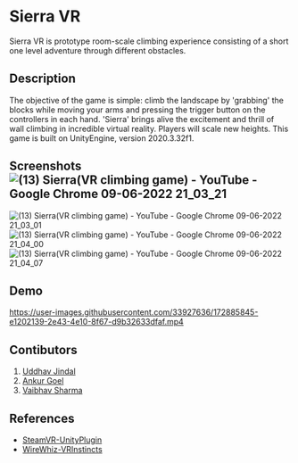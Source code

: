 # Sierra VR
Sierra VR is prototype room-scale climbing experience consisting of a short one level adventure through different obstacles.

## Description
The objective of the game is simple: climb the landscape by 'grabbing' the blocks while moving your arms and pressing the trigger button on the controllers in each hand. 'Sierra' brings alive the excitement and thrill of wall climbing in incredible virtual reality. Players will scale new heights.
This game is built on UnityEngine, version 2020.3.32f1.

## Screenshots![(13) Sierra(VR climbing game) - YouTube - Google Chrome 09-06-2022 21_03_21](https://user-images.githubusercontent.com/33927636/172886885-97089e29-9258-4d08-bcc4-218b1d3e441a.png)
![(13) Sierra(VR climbing game) - YouTube - Google Chrome 09-06-2022 21_03_01](https://user-images.githubusercontent.com/33927636/172886874-4be6081e-1d3a-4c2e-b298-78dd78f9bba5.png)
![(13) Sierra(VR climbing game) - YouTube - Google Chrome 09-06-2022 21_04_00](https://user-images.githubusercontent.com/33927636/172886891-9e2da896-3dd8-4169-bf2c-6a2971a4cd5a.png)![(13) Sierra(VR climbing game) - YouTube - Google Chrome 09-06-2022 21_04_07](https://user-images.githubusercontent.com/33927636/172886896-59f322ba-0afe-4786-a8de-2ededebfc9c2.png)

## Demo
https://user-images.githubusercontent.com/33927636/172885845-e1202139-2e43-4e10-8f67-d9b32633dfaf.mp4

## Contibutors
1. [Uddhav Jindal](https://github.com/UddhavJindal)
2. [Ankur Goel](https://github.com/AnkurG0604)
3. [Vaibhav Sharma](https://github.com/vai3hav139)

## References
- [SteamVR-UnityPlugin](https://github.com/ValveSoftware/steamvr_unity_plugin)
- [WireWhiz-VRInstincts](https://github.com/WireWhiz/VR-Instincts)
